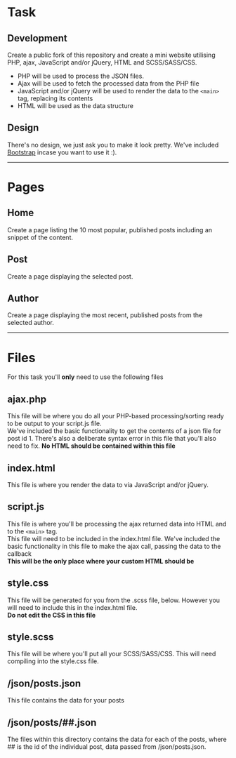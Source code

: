 # Task
## Development
Create a public fork of this repository and create a mini website utilising PHP, ajax, JavaScript and/or jQuery, HTML and SCSS/SASS/CSS.
- PHP will be used to process the JSON files.
- Ajax will be used to fetch the processed data from the PHP file
- JavaScript and/or jQuery will be used to render the data to the `<main>` tag, replacing its contents
- HTML will be used as the data structure

## Design
There's no design, we just ask you to make it look pretty. We've included [Bootstrap](https://getbootstrap.com/) incase you want to use it :).

---

# Pages
## Home
Create a page listing the 10 most popular, published posts including an snippet of the content.

## Post
Create a page displaying the selected post.

## Author
Create a page displaying the most recent, published posts from the selected author.

---

# Files
For this task you'll **only** need to use the following files

## ajax.php
This file will be where you do all your PHP-based processing/sorting ready to be output to your script.js file.  
We've included the basic functionality to get the contents of a json file for post id 1.
There's also a deliberate syntax error in this file that you'll also need to fix.
**No HTML should be contained within this file**

## index.html
This file is where you render the data to via JavaScript and/or jQuery.

## script.js
This file is where you'll be processing the ajax returned data into HTML and to the `<main>` tag.  
This file will need to be included in the index.html file.
We've included the basic functionality in this file to make the ajax call, passing the data to the callback  
**This will be the only place where your custom HTML should be**

## style.css
This file will be generated for you from the .scss file, below. However you will need to include this in the index.html file.  
**Do not edit the CSS in this file**

## style.scss
This file will be where you'll put all your SCSS/SASS/CSS. This will need compiling into the style.css file.

## /json/posts.json
This file contains the data for your posts

## /json/posts/##.json
The files within this directory contains the data for each of the posts, where ## is the id of the individual post, data passed from /json/posts.json.
